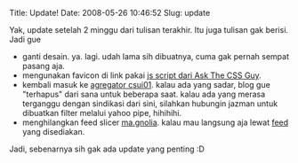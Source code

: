 Title: Update!
Date: 2008-05-26 10:46:52
Slug: update

Yak, update setelah 2 minggu dari tulisan terakhir. Itu juga tulisan gak berisi. Jadi gue

* ganti desain. ya. lagi. udah lama sih dibuatnya, cuma gak pernah sempat pasang aja.
* mengunakan favicon di link pakai [js script dari Ask The CSS Guy](http://www.askthecssguy.com/2006/12/hyperlink_cues_with_favicons.html).
* kembali masuk ke [agregator csui01](http://csui01.org/). kalau ada yang sadar, blog gue "terhapus" dari sana untuk beberapa saat. kalau ada yang merasa terganggu dengan sindikasi dari sini, silahkan hubungin jazman untuk dibuatkan filter melalui yahoo pipe, hihihihi.
* menghilangkan feed slicer [ma.gnolia](http://ma.gnolia.com/people/kriwil). kalau mau langsung aja lewat [feed](http://ma.gnolia.com/rss/full/people/kriwil) yang disediakan.

Jadi, sebenarnya sih gak ada update yang penting :D